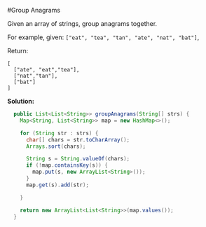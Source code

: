 #Group Anagrams

Given an array of strings, group anagrams together.

For example, given: ```["eat", "tea", "tan", "ate", "nat", "bat"]```,

Return:

```
[
  ["ate", "eat","tea"],
  ["nat","tan"],
  ["bat"]
]
```

**Solution:**

```java
  public List<List<String>> groupAnagrams(String[] strs) {
    Map<String, List<String>> map = new HashMap<>();

    for (String str : strs) {
      char[] chars = str.toCharArray();
      Arrays.sort(chars);

      String s = String.valueOf(chars);
      if (!map.containsKey(s)) {
        map.put(s, new ArrayList<String>());
      }
      map.get(s).add(str);

    }

    return new ArrayList<List<String>>(map.values());
  }
```

